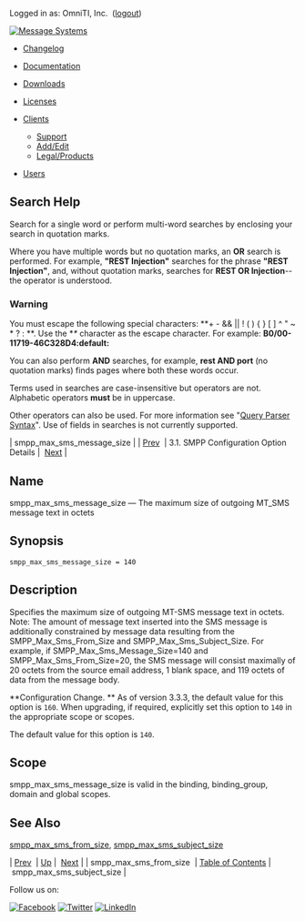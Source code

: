 Logged in as: OmniTI, Inc.  ([logout](https://support.messagesystems.com/logout.php))

[![Message Systems](https://support.messagesystems.com/images/ms-white205.png)](https://support.messagesystems.com/start.php) 

*   [Changelog](https://support.messagesystems.com/start.php?show=changelog)
*   [Documentation](https://support.messagesystems.com/docs/)
*   [Downloads](https://support.messagesystems.com/start.php)

*   [Licenses](https://support.messagesystems.com/license_summary.php)
*   <a href="">Clients</a>
    *   [Support](https://support.messagesystems.com/cs.php)
    *   [Add/Edit](https://support.messagesystems.com/edit_client.php)
    *   [Legal/Products](https://support.messagesystems.com/edit_products.php)
*   [Users](https://support.messagesystems.com/edit_customer.php)

## Search Help

Search for a single word or perform multi-word searches by enclosing your search in quotation marks.

Where you have multiple words but no quotation marks, an **OR** search is performed. For example, **"REST Injection"** searches for the phrase **"REST Injection"**, and, without quotation marks, searches for **REST OR Injection**--the operator is understood.

### Warning

You must escape the following special characters: **+ - && || ! ( ) { } [ ] ^ " ~ * ? : \**. Use the **\** character as the escape character. For example: **B0/00-11719-46C328D4\:default\:**

You can also perform **AND** searches, for example, **rest AND port** (no quotation marks) finds pages where both these words occur.

Terms used in searches are case-insensitive but operators are not. Alphabetic operators **must** be in uppercase.

Other operators can also be used. For more information see "[Query Parser Syntax](https://lucene.apache.org/core/old_versioned_docs/versions/3_0_0/queryparsersyntax.html)". Use of fields in searches is not currently supported.

| smpp_max_sms_message_size |
| [Prev](mobility.conf.smpp_max_sms_from_size.php)  | 3.1. SMPP Configuration Option Details |  [Next](mobility.conf.smpp_max_sms_subject_size.php) |

<a name="mobility.conf.smpp_max_sms_message_size"></a>
## Name

smpp_max_sms_message_size — The maximum size of outgoing MT_SMS message text in octets

## Synopsis

`smpp_max_sms_message_size = 140`

<a name="idp1813728"></a>
## Description

Specifies the maximum size of outgoing MT-SMS message text in octets. Note: The amount of message text inserted into the SMS message is additionally constrained by message data resulting from the SMPP_Max_Sms_From_Size and SMPP_Max_Sms_Subject_Size. For example, if SMPP_Max_Sms_Message_Size=140 and SMPP_Max_Sms_From_Size=20, the SMS message will consist maximally of 20 octets from the source email address, 1 blank space, and 119 octets of data from the message body.

**Configuration Change. ** As of version 3.3.3, the default value for this option is `160`. When upgrading, if required, explicitly set this option to `140` in the appropriate scope or scopes.

The default value for this option is `140`.

<a name="idp1820096"></a>
## Scope

smpp_max_sms_message_size is valid in the binding, binding_group, domain and global scopes.

<a name="idp1821984"></a>
## See Also

[smpp_max_sms_from_size](mobility.conf.smpp_max_sms_from_size.php "smpp_max_sms_from_size"), [smpp_max_sms_subject_size](mobility.conf.smpp_max_sms_subject_size.php "smpp_max_sms_subject_size")

| [Prev](mobility.conf.smpp_max_sms_from_size.php)  | [Up](mobility.smpp.options.php#mobility.conf) |  [Next](mobility.conf.smpp_max_sms_subject_size.php) |
| smpp_max_sms_from_size  | [Table of Contents](index.php) |  smpp_max_sms_subject_size |

Follow us on:

[![Facebook](https://support.messagesystems.com/images/icon-facebook.png)](http://www.facebook.com/messagesystems) [![Twitter](https://support.messagesystems.com/images/icon-twitter.png)](http://twitter.com/#!/MessageSystems) [![LinkedIn](https://support.messagesystems.com/images/icon-linkedin.png)](http://www.linkedin.com/company/message-systems)